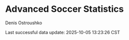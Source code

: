 # Advanced Soccer Statistics
Denis Ostroushko

<!-- gfm -->

Last successful data update: 2025-10-05 13:23:26 CST
